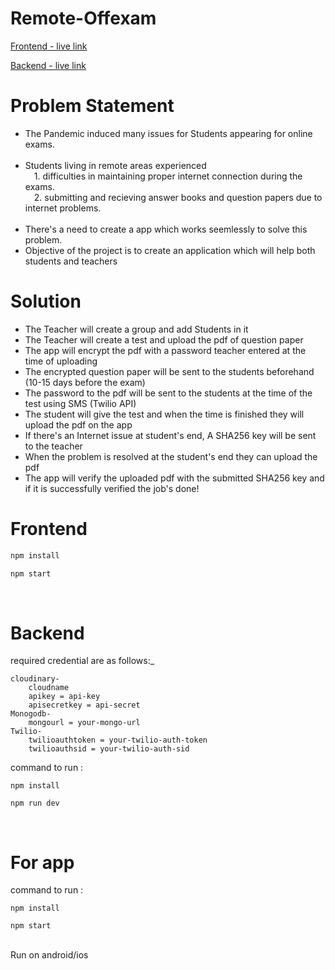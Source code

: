 # Remote-Offexam



[Frontend - live link](https://remote-offexam-frontend.netlify.app/)

[Backend - live link](https://remote-offexam-backend.herokuapp.com)


# Problem Statement
* The Pandemic induced many issues for Students appearing for online exams.<br><br>
* Students living in remote areas experienced<br>
&emsp;1. difficulties in maintaining proper internet connection during the exams.<br>
&emsp;2. submitting and recieving answer books and question papers due to internet problems.<br><br>
* There's a need to create a app which works seemlessly to solve this problem.<br> 
* Objective of the project is to create an application which will help both students and teachers<br>

# Solution
* The Teacher will create a group and add Students in it
* The Teacher will create a test and upload the pdf of question paper
* The app will encrypt the pdf with a password teacher entered at the time of uploading
* The encrypted question paper will be sent to the students beforehand (10-15 days before the exam)
* The password to the pdf will be sent to the students at the time of the test using SMS (Twilio API)
* The student will give the test and when the time is finished they will upload the pdf on the app
* If there's an Internet issue at student's end, A SHA256 key will be sent to the teacher
* When the problem is resolved at the student's end they can upload the pdf
* The app will verify the uploaded pdf with the submitted SHA256 key and if it is successfully verified the job's done!


# Frontend 
```js
npm install
```
```js
npm start
```
</br>


# Backend
required credential are as follows:_
```
cloudinary-
    cloudname
    apikey = api-key
    apisecretkey = api-secret
Monogodb-
    mongourl = your-mongo-url
Twilio-
    twilioauthtoken = your-twilio-auth-token
    twilioauthsid = your-twilio-auth-sid
```

command to run : 
</br>
```
npm install
```
```
npm run dev
```
</br>

# For app
command to run :
</br> 
```
npm install
```
```
npm start
```
</br>
Run on android/ios

